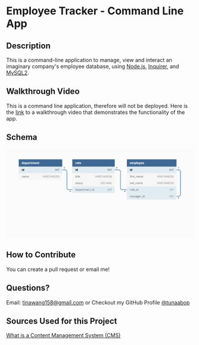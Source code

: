 # Employee Tracker - Command Line App


## Description

This is a command-line application to manage, view and interact an imaginary company's employee database, using [Node.js](https://nodejs.org/en), [Inquirer](https://www.npmjs.com/package/inquirer/v/8.2.4), and [MySQL2](https://www.npmjs.com/package/mysql2).

## Walkthrough Video
This is a command line application, therefore will not be deployed. Here is the [link](https://drive.google.com/file/d/1s6aVixBZvn7HD6kKfANeYX4WII3avUOJ/view) to a walkthrough video that demonstrates the functionality of the app. 


## Schema

![Image showing a screenshot of schema design with three tables](./deliverable/schema_demo.png)


## How to Contribute <a name="contribute"/>

You can create a pull request or email me! 
  
## Questions? <a name="questions"/>

Email: tinawang158@gmail.com or
Checkout my GitHub Profile [@tunaabop](https://github.com/tunaabop)

## Sources Used for this Project

[What is a Content Management System (CMS)](https://www.oracle.com/content-management/what-is-cms/)

